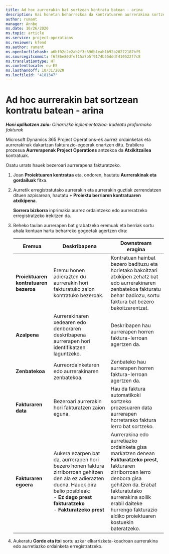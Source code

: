 ```yaml
---
title: Ad hoc aurrerakin bat sortzean kontratu batean - arina
description: Gai honetan beharrezkoa da kontratuaren aurrerakina sortzeari buruzko informazioa.
author: rumant
manager: Annbe
ms.date: 10/26/2020
ms.topic: article
ms.service: project-operations
ms.reviewer: kfend
ms.author: rumant
ms.openlocfilehash: a6bf02c2e2ab2f3c696b1eab1b92a20272187bf5
ms.sourcegitcommit: f6f86e80dfef15a7b5f9174b55dddf410522f7c8
ms.translationtype: HT
ms.contentlocale: eu-ES
ms.lasthandoff: 10/31/2020
ms.locfileid: "4181347"
---
```

# <a name="creating-an-ad-hoc-advance-on-a-contract---lite"></a>Ad hoc aurrerakin bat sortzean kontratu batean - arina

_**Honi aplikatzen zaio:** Oinarrizko inplementazioa: kudeatu proformako fakturak_

Microsoft Dynamics 365 Project Operations-ek aurrez ordainketak eta aurrerakinak dakartzan fakturazio-egoerak onartzen ditu. Erabilera prozesua **Aurrerapenak** **Project Operations** antzekoa da **Atxikitzailea** kontratuak. 

Osatu urrats hauek bezeroari aurrerapena fakturatzeko.

1. Joan **Proiektuaren kontratua** eta, ondoren, hautatu **Aurrerakinak eta gordailuak** fitxa.
2. Aurretik erregistratutako aurrerakin eta aurrerakin guztiak zerrendatzen dituen azpisarean, hautatu **+ Proiektu berriaren kontratuaren atxikipena**. 

    **Sorrera bizkorra** inprimakia aurrez ordaintzeko edo aurreratzeko erregistratzeko irekitzen da.
    
3. Beheko taulan aurrerapen bat grabatzeko eremuak eta berriak sortu ahala kontuan hartu beharreko gogoetak agertzen dira:

    | Eremua | Deskribapena | Downstream eragina |
    | --- | --- | --- |
    | **Proiektuaren kontratuaren bezeroa** | Eremu honen adierazten du aurrerakin hori fakturatuko zaion kontratuko bezeroak. | Kontratuan hainbat bezero badituzu eta horietako bakoitzari atxikipen zehatz bat edo aurrerakinaren zenbatekoa fakturatu behar badiozu, sortu faktura bat bezero bakoitzarentzat. |
    | **Azalpena** | Aurrerakinaren xedearen edo denboraren deskribapena aurrerapen hori identifikatzen laguntzeko. | Deskribapen hau aurrerapen horren faktura-lerroan agertzen da. |
    | **Zenbatekoa** | Aurreordainketaren edo aurrerakinaren zenbatekoa. | Zenbateko hau aurrerapen horren faktura-lerroan agertzen da. |
    | **Fakturaren data** | Bezeroari aurrerakin hori fakturatzen zaion eguna. | Hau da faktura automatikoki sortzeko prozesuaren data aurrerapen horretarako faktura lerro bat sortzeko. |
    | **Fakturaren egoera** | Aukera ezarpen bat da, aurrerapen hori bezero honen faktura zirriborroan gehitzen den ala ez adierazten duena. Hauek dira balio posibleak:</br>- **Ez dago prest fakturatzeko**</br>- **Fakturatzeko prest** | Aurrerakina edo aurretiazko ordainketa gisa markatzen denean **Fakturatzeko prest**, fakturaren zirriborroan lerro denbora gisa gehitzen da. Erabat fakturatutako aurrerakina soilik erabil daiteke hurrengo fakturazio aldiko proiektuaren kostuekin bateratzeko. |

4. Aukeratu **Gorde eta itxi** sortu azkar elkarrizketa-koadroan aurrerakina edo aurretiazko ordainketa erregistratzeko.
